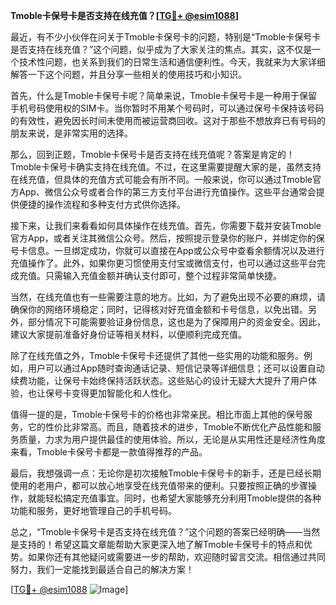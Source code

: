 **Tmoble卡保号卡是否支持在线充值？[[TG💪+ @esim1088](https://t.me/s/esim1088)]**

最近，有不少小伙伴在问关于Tmoble卡保号卡的问题，特别是“Tmoble卡保号卡是否支持在线充值？”这个问题，似乎成为了大家关注的焦点。其实，这不仅是一个技术性问题，也关系到我们的日常生活和通信便利性。今天，我就来为大家详细解答一下这个问题，并且分享一些相关的使用技巧和小知识。

首先，什么是Tmoble卡保号卡呢？简单来说，Tmoble卡保号卡是一种用于保留手机号码使用权的SIM卡。当你暂时不用某个号码时，可以通过保号卡保持该号码的有效性，避免因长时间未使用而被运营商回收。这对于那些不想放弃已有号码的朋友来说，是非常实用的选择。

那么，回到正题，Tmoble卡保号卡是否支持在线充值呢？答案是肯定的！Tmoble卡保号卡确实支持在线充值。不过，在这里需要提醒大家的是，虽然支持在线充值，但具体的充值方式可能会有所不同。一般来说，你可以通过Tmoble官方App、微信公众号或者合作的第三方支付平台进行充值操作。这些平台通常会提供便捷的操作流程和多种支付方式供你选择。

接下来，让我们来看看如何具体操作在线充值。首先，你需要下载并安装Tmoble官方App，或者关注其微信公众号。然后，按照提示登录你的账户，并绑定你的保号卡信息。一旦绑定成功，你就可以直接在App或公众号中查看余额情况以及进行充值操作了。此外，如果你更习惯使用支付宝或微信支付，也可以通过这些平台完成充值。只需输入充值金额并确认支付即可，整个过程非常简单快捷。

当然，在线充值也有一些需要注意的地方。比如，为了避免出现不必要的麻烦，请确保你的网络环境稳定；同时，记得核对好充值金额和卡号信息，以免出错。另外，部分情况下可能需要验证身份信息，这也是为了保障用户的资金安全。因此，建议大家提前准备好身份证等相关材料，以便顺利完成充值。

除了在线充值之外，Tmoble卡保号卡还提供了其他一些实用的功能和服务。例如，用户可以通过App随时查询通话记录、短信记录等详细信息；还可以设置自动续费功能，让保号卡始终保持活跃状态。这些贴心的设计无疑大大提升了用户体验，也让保号卡变得更加智能化和人性化。

值得一提的是，Tmoble卡保号卡的价格也非常亲民。相比市面上其他的保号服务，它的性价比非常高。而且，随着技术的进步，Tmoble不断优化产品性能和服务质量，力求为用户提供最佳的使用体验。所以，无论是从实用性还是经济性角度来看，Tmoble卡保号卡都是一款值得推荐的产品。

最后，我想强调一点：无论你是初次接触Tmoble卡保号卡的新手，还是已经长期使用的老用户，都可以放心地享受在线充值带来的便利。只要按照正确的步骤操作，就能轻松搞定充值事宜。同时，也希望大家能够充分利用Tmoble提供的各种功能和服务，更好地管理自己的手机号码。

总之，“Tmoble卡保号卡是否支持在线充值？”这个问题的答案已经明确——当然是支持的！希望这篇文章能帮助大家更深入地了解Tmoble卡保号卡的特点和优势。如果你还有其他疑问或需要进一步的帮助，欢迎随时留言交流。相信通过共同努力，我们一定能找到最适合自己的解决方案！

[[TG💪+ @esim1088](https://t.me/s/esim1088) ![Image](https://i.postimg.cc/4NQfJmqS/Snipaste-2025-05-13-00-14-12.png)]